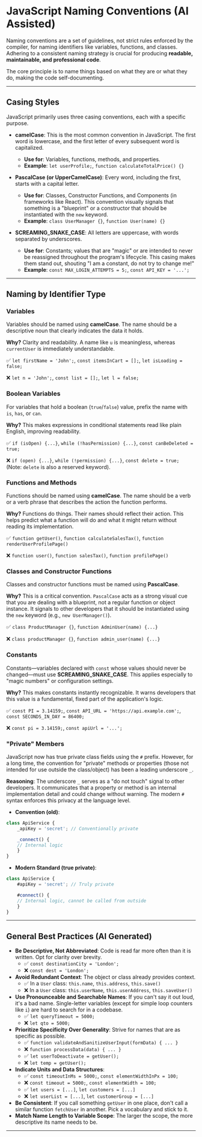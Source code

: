 # JavaScript Naming Conventions (AI Assisted)

Naming conventions are a set of guidelines, not strict rules enforced by the compiler, for naming identifiers like variables, functions, and classes. Adhering to a consistent naming strategy is crucial for producing **readable, maintainable, and professional code**.

The core principle is to name things based on what they are or what they do, making the code self-documenting.

-----

## Casing Styles

JavaScript primarily uses three casing conventions, each with a specific purpose.

- **camelCase**: This is the most common convention in JavaScript. The first word is lowercase, and the first letter of every subsequent word is capitalized.
  - **Use for**: Variables, functions, methods, and properties.
  - **Example**: `let userProfile;`, `function calculateTotalPrice() {}`

- **PascalCase (or UpperCamelCase)**: Every word, including the first, starts with a capital letter.
  - **Use for**: Classes, Constructor Functions, and Components (in frameworks like React). This convention visually signals that something is a "blueprint" or a constructor that should be instantiated with the `new` keyword.
  - **Example**: `class UserManager {}`, `function User(name) {}`

- **SCREAMING\_SNAKE\_CASE**: All letters are uppercase, with words separated by underscores.
  - **Use for**: Constants; values that are "magic" or are intended to never be reassigned throughout the program's lifecycle. This casing makes them stand out, shouting "I am a constant, do not try to change me\!"
  - **Example**: `const MAX_LOGIN_ATTEMPTS = 5;`, `const API_KEY = '...';`

-----

## Naming by Identifier Type

### Variables

Variables should be named using **camelCase**. The name should be a descriptive noun that clearly indicates the data it holds.

**Why?** Clarity and readability. A name like `u` is meaningless, whereas `currentUser` is immediately understandable.

✅ `let firstName = 'John';`, `const itemsInCart = [];`, `let isLoading = false;`

❌ `let n = 'John';`, `const list = [];`, `let l = false;`

### Boolean Variables

For variables that hold a boolean (`true`/`false`) value, prefix the name with `is`, `has`, or `can`.

**Why?** This makes expressions in conditional statements read like plain English, improving readability.

✅ `if (isOpen) {...}`, `while (!hasPermission) {...}`, `const canBeDeleted = true;`

❌ `if (open) {...}`, `while (!permission) {...}`, `const delete = true;` (Note: `delete` is also a reserved keyword).

### Functions and Methods

Functions should be named using **camelCase**. The name should be a verb or a verb phrase that describes the action the function performs.

**Why?** Functions do things. Their names should reflect their action. This helps predict what a function will do and what it might return without reading its implementation.

✅ `function getUser()`, `function calculateSalesTax()`, `function renderUserProfilePage()`

❌ `function user()`, `function salesTax()`, `function profilePage()`

### Classes and Constructor Functions

Classes and constructor functions must be named using **PascalCase**.

**Why?** This is a critical convention. `PascalCase` acts as a strong visual cue that you are dealing with a blueprint, not a regular function or object instance. It signals to other developers that it should be instantiated using the `new` keyword (e.g., `new UserManager()`).

✅ `class ProductManager {}`, `function AdminUser(name) {...}`

❌ `class productManager {}`, `function admin_user(name) {...}`

### Constants

Constants—variables declared with `const` whose values should never be changed—must use **SCREAMING\_SNAKE\_CASE**. This applies especially to "magic numbers" or configuration settings.

**Why?** This makes constants instantly recognizable. It warns developers that this value is a fundamental, fixed part of the application's logic.

✅ `const PI = 3.14159;`, `const API_URL = 'https://api.example.com';`, `const SECONDS_IN_DAY = 86400;`

❌ `const pi = 3.14159;`, `const apiUrl = '...';`

### "Private" Members

JavaScript now has true private class fields using the `#` prefix. However, for a long time, the convention for "private" methods or properties (those not intended for use outside the class/object) has been a leading underscore `_`.

**Reasoning**: The underscore `_` serves as a "do not touch" signal to other developers. It communicates that a property or method is an internal implementation detail and could change without warning. The modern `#` syntax enforces this privacy at the language level.

- **Convention (old)**:

```javascript
class ApiService {
    _apiKey = 'secret'; // Conventionally private

    _connect() {
    // Internal logic
    }
}
```

- **Modern Standard (true private)**:

```javascript
class ApiService {
    #apiKey = 'secret'; // Truly private

    #connect() {
    // Internal logic, cannot be called from outside
    }
}
```

-----

## General Best Practices (AI Generated)

- **Be Descriptive, Not Abbreviated**: Code is read far more often than it is written. Opt for clarity over brevity.
  - ✅ `const destinationCity = 'London';`
  - ❌ `const dest = 'London';`
- **Avoid Redundant Context**: The object or class already provides context.
  - ✅ In a `User` class: `this.name`, `this.address`, `this.save()`
  - ❌ In a `User` class: `this.userName`, `this.userAddress`, `this.saveUser()`
- **Use Pronounceable and Searchable Names**: If you can't say it out loud, it's a bad name. Single-letter variables (except for simple loop counters like `i`) are hard to search for in a codebase.
  - ✅ `let queryTimeout = 5000;`
  - ❌ `let qto = 5000;`
- **Prioritize Specificity Over Generality**: Strive for names that are as specific as possible.
  - ✅ `function validateAndSanitizeUserInput(formData) { ... }`
  - ❌ `function processData(data) { ... }`
  - ✅ `let userToDeactivate = getUser();`
  - ❌ `let temp = getUser();`
- **Indicate Units and Data Structures**: 
  - ✅ `const timeoutInMs = 5000;`, `const elementWidthInPx = 100;`
  - ❌  `const timeout = 5000;`, `const elementWidth = 100;`
  - ✅ `let users = [...]`, `let customers = [...]`
  - ❌ `let userList = [...]`, `let customerGroup = [...]`
- **Be Consistent**: If you call something `getUser` in one place, don't call a similar function `fetchUser` in another. Pick a vocabulary and stick to it.
- **Match Name Length to Variable Scope**: The larger the scope, the more descriptive its name needs to be.

-----
